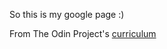 So this is my google page :)

From The Odin Project's [curriculum](http://www.theodinproject.com/courses/web-development-101/lessons/html-css)